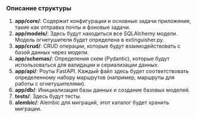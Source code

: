 ### Описание структуры

1. **app/core/**: Содержит конфигурации и основные задачи приложения, такие как отправка почты и фоновые задачи.
2. **app/models/**: Здесь будут находиться все SQLAlchemy модели. Модель огнетушителя будет определена в extinguisher.py.
3. **app/crud/**: CRUD операции, которые будут взаимодействовать с базой данных через модели.
4. **app/schemas/**: Определения схем (Pydantic), которые будут использоваться для валидации и сериализации данных.
5. **app/api/**: Роуты FastAPI. Каждый файл здесь будет соответствовать определенному набору маршрутов (например, маршруты для работы с огнетушителями).
6. **app/db/**: Инициализация базы данных и создание базовых моделей.
7. **tests/**: Здесь будут тесты.
8. **alembic/**: Alembic для миграций, этот каталог будет хранить миграции.